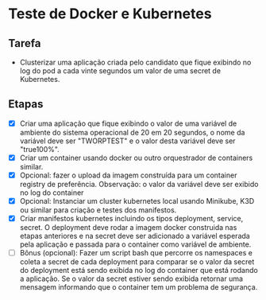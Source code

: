 # Teste de Docker e Kubernetes

## Tarefa

- Clusterizar uma aplicação criada pelo candidato que fique exibindo no log do pod a cada vinte segundos um valor de uma secret de Kubernetes.

## Etapas
- [x]  Criar uma aplicação que fique exibindo o valor de uma variável de ambiente do sistema operacional de 20 em 20 segundos, o nome da variável deve ser "TWORPTEST" e o valor desta variável deve ser "true100%".
- [x]  Criar um container usando docker ou outro orquestrador de containers similar.
- [x]  Opcional: fazer o upload da imagem construída para um container registry de preferência. Observação: o valor da variável deve ser exibido no log do container
- [x]  Opcional: Instanciar um cluster kubernetes local usando Minikube, K3D ou similar para criação e testes dos manifestos.
- [x]  Criar manifestos kubernetes incluindo os tipos deployment, service, secret. O deployment deve rodar a imagem docker construida nas etapas anteriores e na secret deve ser adicionado a variável esperada pela aplicação e passada para o container como variável de ambiente.
- [ ]  Bônus (opcional): Fazer um script bash que percorre os namespaces e coleta a secret de cada deployment para comparar se o valor da secret do deployment está sendo exibida no log do container que está rodando a aplicação. Se o valor da secret estiver sendo exibida retornar uma mensagem informando que o container tem um problema de segurança.
